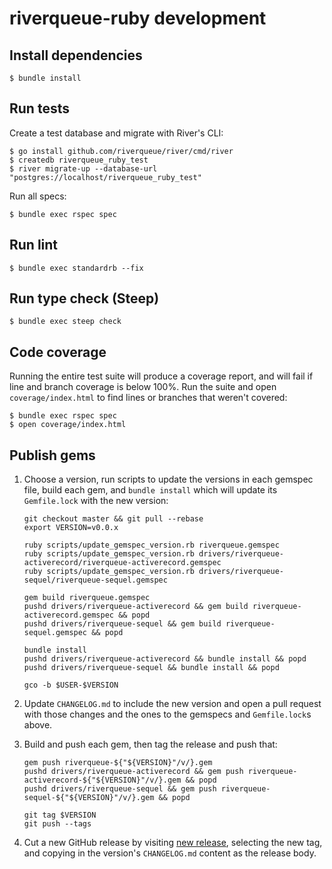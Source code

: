 # riverqueue-ruby development

## Install dependencies

```shell
$ bundle install
```
## Run tests

Create a test database and migrate with River's CLI:

```shell
$ go install github.com/riverqueue/river/cmd/river
$ createdb riverqueue_ruby_test
$ river migrate-up --database-url "postgres://localhost/riverqueue_ruby_test"
```

Run all specs:

```shell
$ bundle exec rspec spec
```

## Run lint

```shell
$ bundle exec standardrb --fix
```

## Run type check (Steep)

```shell
$ bundle exec steep check
```

## Code coverage

Running the entire test suite will produce a coverage report, and will fail if line and branch coverage is below 100%. Run the suite and open `coverage/index.html` to find lines or branches that weren't covered:

```shell
$ bundle exec rspec spec
$ open coverage/index.html
```

## Publish gems

1. Choose a version, run scripts to update the versions in each gemspec file, build each gem, and `bundle install` which will update its `Gemfile.lock` with the new version:

    ```shell
    git checkout master && git pull --rebase
    export VERSION=v0.0.x

    ruby scripts/update_gemspec_version.rb riverqueue.gemspec
    ruby scripts/update_gemspec_version.rb drivers/riverqueue-activerecord/riverqueue-activerecord.gemspec
    ruby scripts/update_gemspec_version.rb drivers/riverqueue-sequel/riverqueue-sequel.gemspec

    gem build riverqueue.gemspec
    pushd drivers/riverqueue-activerecord && gem build riverqueue-activerecord.gemspec && popd
    pushd drivers/riverqueue-sequel && gem build riverqueue-sequel.gemspec && popd

    bundle install
    pushd drivers/riverqueue-activerecord && bundle install && popd
    pushd drivers/riverqueue-sequel && bundle install && popd

    gco -b $USER-$VERSION
    ```

2. Update `CHANGELOG.md` to include the new version and open a pull request with those changes and the ones to the gemspecs and `Gemfile.lock`s above.

3. Build and push each gem, then tag the release and push that:

    ```shell
    gem push riverqueue-${"${VERSION}"/v/}.gem
    pushd drivers/riverqueue-activerecord && gem push riverqueue-activerecord-${"${VERSION}"/v/}.gem && popd
    pushd drivers/riverqueue-sequel && gem push riverqueue-sequel-${"${VERSION}"/v/}.gem && popd

    git tag $VERSION
    git push --tags
    ```

4. Cut a new GitHub release by visiting [new release](https://github.com/riverqueue/river/releases/new), selecting the new tag, and copying in the version's `CHANGELOG.md` content as the release body.
